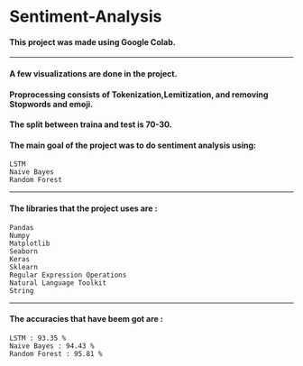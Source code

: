 # Sentiment-Analysis

#### This project was made using Google Colab.

_________________________________________________________________________
#### A few visualizations are done in the project.
#### Proprocessing consists of Tokenization,Lemitization, and removing Stopwords and emoji.
#### The split between traina and test is 70-30.
#### The main goal of the project was to do sentiment analysis using:
    LSTM
    Naive Bayes
    Random Forest
    
__________________________________________________________________________
#### The libraries that the project uses are :
    Pandas
    Numpy
    Matplotlib
    Seaborn
    Keras
    Sklearn
    Regular Expression Operations
    Natural Language Toolkit
    String
    
____________________________________________________________________________
#### The accuracies that have beem got are :
    LSTM : 93.35 %
    Naive Bayes : 94.43 %
    Random Forest : 95.81 %
